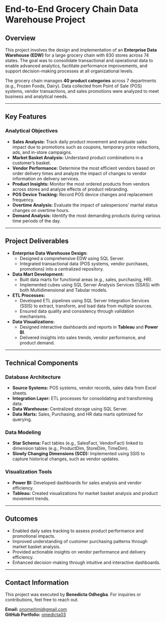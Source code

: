 # End-to-End Grocery Chain Data Warehouse Project

## **Overview**
This project involves the design and implementation of an **Enterprise Data Warehouse (EDW)** for a large grocery chain with 830 stores across 74 states. The goal was to consolidate transactional and operational data to enable advanced analytics, facilitate performance improvements, and support decision-making processes at all organizational levels.

The grocery chain manages **40 product categories** across 7 departments (e.g., Frozen Foods, Dairy). Data collected from Point of Sale (POS) systems, vendor transactions, and sales promotions were analyzed to meet business and analytical needs.

---

## **Key Features**

### **Analytical Objectives**
- **Sales Analysis:** Track daily product movement and evaluate sales impact due to promotions such as coupons, temporary price reductions, ads, and in-store campaigns.
- **Market Basket Analysis:** Understand product combinations in a customer’s basket.
- **Vendor Performance:** Determine the most efficient vendors based on order delivery times and analyze the impact of changes to vendor information on delivery services.
- **Product Insights:** Monitor the most ordered products from vendors across stores and analyze effects of product rebranding.
- **POS Device Tracking:** Record POS device changes and replacement frequency.
- **Overtime Analysis:** Evaluate the impact of salespersons’ marital status changes on overtime hours.
- **Demand Analysis:** Identify the most demanding products during various time periods of the day.

---

## **Project Deliverables**
- **Enterprise Data Warehouse Design:** 
  - Designed a comprehensive EDW using SQL Server.
  - Integrated transactional data (POS systems, vendor purchases, promotions) into a centralized repository.
- **Data Mart Development:** 
  - Built data marts for functional areas (e.g., sales, purchasing, HR).
  - Implemented cubes using SQL Server Analysis Services (SSAS) with both Multidimensional and Tabular models.
- **ETL Processes:**
  - Developed ETL pipelines using SQL Server Integration Services (SSIS) to extract, transform, and load data from multiple sources.
  - Ensured data quality and consistency through validation mechanisms.
- **Data Visualizations:**
  - Designed interactive dashboards and reports in **Tableau** and **Power BI**.
  - Delivered insights into sales trends, vendor performance, and product demand.

---

## **Technical Components**

### **Database Architecture**
- **Source Systems:** POS systems, vendor records, sales data from Excel sheets.
- **Integration Layer:** ETL processes for consolidating and transforming data.
- **Data Warehouse:** Centralized storage using SQL Server.
- **Data Marts:** Sales, Purchasing, and HR data marts optimized for querying.

### **Data Modeling**
- **Star Schema:** Fact tables (e.g., SalesFact, VendorFact) linked to dimension tables (e.g., ProductDim, StoreDim, TimeDim).
- **Slowly Changing Dimensions (SCD):** Implemented using SSIS to capture historical changes, such as vendor updates.

### **Visualization Tools**
- **Power BI:** Developed dashboards for sales analysis and vendor efficiency.
- **Tableau:** Created visualizations for market basket analysis and product movement trends.

---

## **Outcomes**
- Enabled daily sales tracking to assess product performance and promotional impacts.
- Improved understanding of customer purchasing patterns through market basket analysis.
- Provided actionable insights on vendor performance and delivery efficiency.
- Enhanced decision-making through intuitive and interactive dashboards.

---

## **Contact Information**
This project was executed by **Benedicta Odhegba**. For inquiries or contributions, feel free to reach out.

**Email:** onomeitimi@gmail.com  
**GitHub Portfolio:** [omedicta03](https://github.com/omedicta03)  

